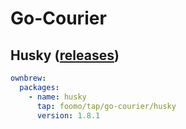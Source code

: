 # Go-Courier

## Husky ([releases](https://github.com/go-courier/husky/releases))

```yaml
ownbrew:
  packages:
    - name: husky
      tap: foomo/tap/go-courier/husky
      version: 1.8.1
```
